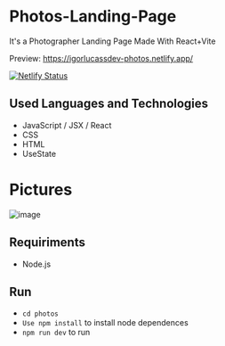 # Photos-Landing-Page

It's a Photographer Landing Page Made With React+Vite

Preview: https://igorlucassdev-photos.netlify.app/

[![Netlify Status](https://api.netlify.com/api/v1/badges/bc25fec3-8383-4d21-b43c-6d655d12533a/deploy-status)](https://app.netlify.com/sites/igorlucassdev-photos/deploys)

## Used Languages and Technologies
* JavaScript / JSX / React
* CSS
* HTML
* UseState

# Pictures
![image](https://github.com/IgorLucassDev/photos-landing-page/assets/62673756/2e58265a-9a0f-435d-bd41-b8a9c2cd505e)

## Requiriments
* Node.js

## Run
* `cd photos`
* `Use npm install` to install node dependences
* `npm run dev` to run


